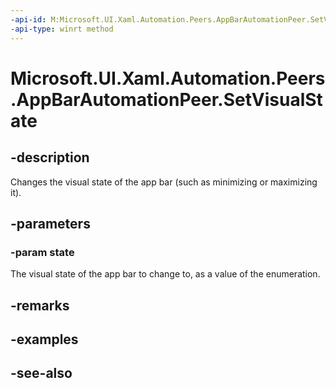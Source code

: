 ```yaml
---
-api-id: M:Microsoft.UI.Xaml.Automation.Peers.AppBarAutomationPeer.SetVisualState(Microsoft.UI.Xaml.Automation.WindowVisualState)
-api-type: winrt method
---
```


<!-- Method syntax
public void SetVisualState(Windows.UI.Xaml.Automation.WindowVisualState state)
-->

# Microsoft.UI.Xaml.Automation.Peers.AppBarAutomationPeer.SetVisualState

## -description
Changes the visual state of the app bar (such as minimizing or maximizing it).

## -parameters
### -param state
The visual state of the app bar to change to, as a value of the enumeration.

## -remarks

## -examples

## -see-also

